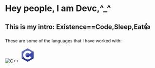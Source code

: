 <!DOCTYPE html>
<html lang="en">
  <head>
    <meta charset="utf-8">
  </head>
  <body>
    <h1> Hey people, I am Devc,^_^</h1>
    <h2> This is my intro: Existence==Code,Sleep,Eat👍</h2>
    <p>These are some of the languages that I have worked with: </p>
    <img src="https://raw.githubusercontent.com/isocpp/logos/master/cpp_logo.png" alt="C++" width=auto height=50>
    <img src="./images/png-clipart-c-logo-c-programming-language-icon-letter-c-blue-logo-removebg-preview.png" alt="C" width=auto height=50>
  </body>

</html>


<!--
**Webdevc1/Webdevc1** is a ✨ _special_ ✨ repository because its `README.md` (this file) appears on your GitHub profile.

Here are some ideas to get you started:

- 🔭 I’m currently working on ...
- 🌱 I’m currently learning ...
- 👯 I’m looking to collaborate on ...
- 🤔 I’m looking for help with ...
- 💬 Ask me about ...
- 📫 How to reach me: ...
- 😄 Pronouns: ...
- ⚡ Fun fact: ...
-->
